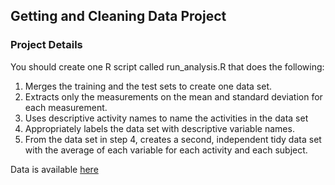 ## Getting and Cleaning Data Project

### Project Details
You should create one R script called run_analysis.R that does the following: 
1. Merges the training and the test sets to create one data set.
2. Extracts only the measurements on the mean and standard deviation for each measurement. 
3. Uses descriptive activity names to name the activities in the data set
4. Appropriately labels the data set with descriptive variable names. 
5. From the data set in step 4, creates a second, independent tidy data set with the average of each variable for each activity and each subject.

Data is available [here](https://d396qusza40orc.cloudfront.net/getdata%2Fprojectfiles%2FUCI%20HAR%20Dataset.zip)
